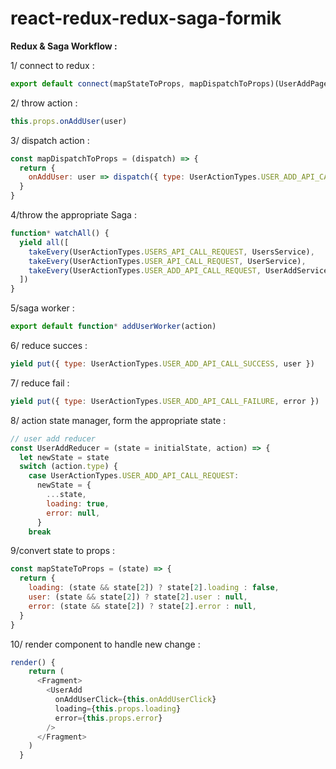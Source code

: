 # react-redux-redux-saga-formik
**Redux & Saga Workflow :**

1/ connect to redux :
```js
export default connect(mapStateToProps, mapDispatchToProps)(UserAddPage)
```

2/ throw action : 
```js
this.props.onAddUser(user)
```

3/ dispatch action :
```js
const mapDispatchToProps = (dispatch) => { 
  return {
    onAddUser: user => dispatch({ type: UserActionTypes.USER_ADD_API_CALL_REQUEST, payload: user }),
  }
}
```

4/throw the appropriate Saga :
```js
function* watchAll() {
  yield all([
    takeEvery(UserActionTypes.USERS_API_CALL_REQUEST, UsersService),
    takeEvery(UserActionTypes.USER_API_CALL_REQUEST, UserService),
    takeEvery(UserActionTypes.USER_ADD_API_CALL_REQUEST, UserAddService),
  ])
}
```

5/saga worker :
```js
export default function* addUserWorker(action)
```

6/ reduce succes :
```js
yield put({ type: UserActionTypes.USER_ADD_API_CALL_SUCCESS, user })
```

7/ reduce fail :
```js
yield put({ type: UserActionTypes.USER_ADD_API_CALL_FAILURE, error })
```

8/ action state manager, form the appropriate state :
```js
// user add reducer
const UserAddReducer = (state = initialState, action) => {
  let newState = state
  switch (action.type) {
    case UserActionTypes.USER_ADD_API_CALL_REQUEST:
      newState = {
        ...state,
        loading: true,
        error: null,
      }
    break
```

9/convert state to props :
```js
const mapStateToProps = (state) => {
  return {
    loading: (state && state[2]) ? state[2].loading : false,
    user: (state && state[2]) ? state[2].user : null,
    error: (state && state[2]) ? state[2].error : null,
  }
}
```

10/ render component to handle new change :
```js
render() { 
    return (
      <Fragment>
        <UserAdd
          onAddUserClick={this.onAddUserClick}
          loading={this.props.loading}
          error={this.props.error}
        />
      </Fragment>
    )
  }
```